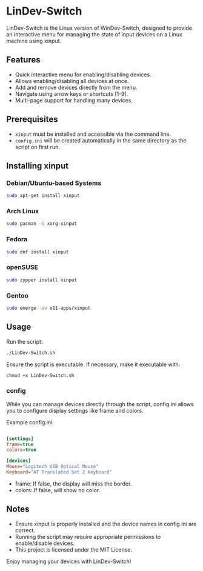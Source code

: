 # LinDev-Switch

LinDev-Switch is the Linux version of WinDev-Switch, designed to provide an interactive menu for managing the state of input devices on a Linux machine using xinput. 

## Features

- Quick interactive menu for enabling/disabling devices.
- Allows enabling/disabling all devices at once.
- Add and remove devices directly from the menu.
- Navigate using arrow keys or shortcuts [1-9].
- Multi-page support for handling many devices.

## Prerequisites

- `xinput` must be installed and accessible via the command line.
- `config.ini` will be created automatically in the same directory as the script on first run.

## Installing xinput

### Debian/Ubuntu-based Systems

```bash
sudo apt-get install xinput
```
### Arch Linux

```bash
sudo pacman -S xorg-xinput
```
### Fedora

```bash
sudo dnf install xinput
```
### openSUSE

```bash
sudo zypper install xinput
```
### Gentoo

```bash
sudo emerge -av x11-apps/xinput
```

## Usage

Run the script:

```bash
./LinDev-Switch.sh
```
Ensure the script is executable. If necessary, make it executable with:
```bash
chmod +x LinDev-Switch.sh
```
### config
While you can manage devices directly through the script, config.ini allows you to configure display settings like frame and colors.

Example config.ini:

```ini

[settings]
frame=true
colors=true

[devices]
Mouse="Logitech USB Optical Mouse"
Keyboard="AT Translated Set 2 keyboard"
```
- frame: If false, the display will miss the border.
- colors: If false, will show no color.

## Notes

- Ensure xinput is properly installed and the device names in config.ini are correct.
- Running the script may require appropriate permissions to enable/disable devices.
- This project is licensed under the MIT License.

Enjoy managing your devices with LinDev-Switch!

